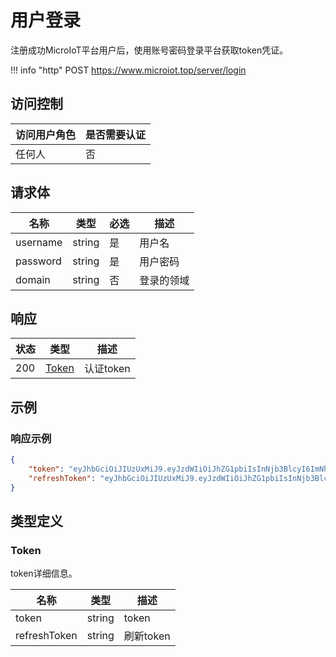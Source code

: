 # 用户登录

注册成功MicroIoT平台用户后，使用账号密码登录平台获取token凭证。

!!! info "http"
    POST https://www.microiot.top/server/login


## 访问控制

| 访问用户角色 | 是否需要认证 |
| :----------- | :----------- |
| 任何人       | 否           |

## 请求体

| 名称     | 类型   | 必选 | 描述       |
| -------- | ------ | ---- | ---------- |
| username | string | 是   | 用户名     |
| password | string | 是   | 用户密码   |
| domain   | string | 否   | 登录的领域 |

## 响应

| 状态 | 类型            | 描述      |
| ---- | --------------- | --------- |
| 200  | [Token](#token) | 认证token |

## 示例

### 响应示例

``` JSON
{
    "token": "eyJhbGciOiJIUzUxMiJ9.eyJzdWIiOiJhZG1pbiIsInNjb3BlcyI6ImNhb3hpbnl1QGdtYWlsLmNvbSIsImlzcyI6Im1pY3JvaW90IiwiaWF0IjoxNTc0NzI1ODkyLCJleHAiOjE1NzQ3Mjk0OTJ9.k1NitW8dkljfyAb2bk4UmQPtvpHa8ng2pMwmtdOgAikXZGWO8t6sPvHHMOWAlXH0bsxZAGhqnuUWoQpDKheN6g",
    "refreshToken": "eyJhbGciOiJIUzUxMiJ9.eyJzdWIiOiJhZG1pbiIsInNjb3BlcyI6ImNhb3hpbnl1QGdtYWlsLmNvbSIsImlzcyI6Im1pY3JvaW90IiwianRpIjoiNWQwMjNiYzUtZGNlZS00Mzg1LWFiYmEtMjg3N2RiYzI4NWNmIiwiaWF0IjoxNTc0NzI1ODkyLCJleHAiOjE1NzQ4MTIyOTJ9.oK3twEzX9JhtbKbssdhb1ENiNvXmrpfzevBvRxNAJudX5ZBUl0wL8LW2CkRzGLP0L2mVzlehM8O1kV_Vz7WH0A"
}
```

## 类型定义

### Token

token详细信息。

| 名称     | 类型   | 描述   |
| -------- | ------ | ------ |
| token    | string | token |
| refreshToken | string | 刷新token |
